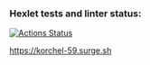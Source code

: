 ### Hexlet tests and linter status:
[![Actions Status](https://github.com/korchel/layout-designer-project-59/actions/workflows/hexlet-check.yml/badge.svg)](https://github.com/korchel/layout-designer-project-59/actions)


https://korchel-59.surge.sh